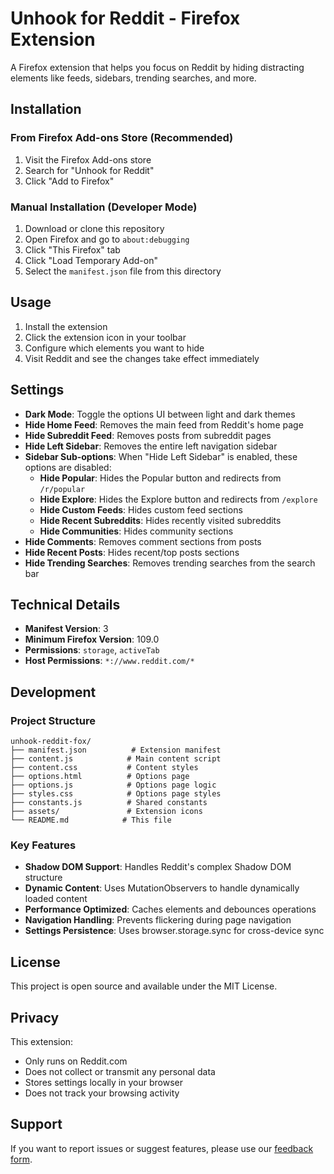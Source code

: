 # Unhook for Reddit - Firefox Extension

A Firefox extension that helps you focus on Reddit by hiding distracting elements like feeds, sidebars, trending searches, and more.

## Installation

### From Firefox Add-ons Store (Recommended)
1. Visit the Firefox Add-ons store
2. Search for "Unhook for Reddit"
3. Click "Add to Firefox"

### Manual Installation (Developer Mode)
1. Download or clone this repository
2. Open Firefox and go to `about:debugging`
3. Click "This Firefox" tab
4. Click "Load Temporary Add-on"
5. Select the `manifest.json` file from this directory

## Usage

1. Install the extension
2. Click the extension icon in your toolbar
3. Configure which elements you want to hide
4. Visit Reddit and see the changes take effect immediately

## Settings

- **Dark Mode**: Toggle the options UI between light and dark themes
- **Hide Home Feed**: Removes the main feed from Reddit's home page
- **Hide Subreddit Feed**: Removes posts from subreddit pages
- **Hide Left Sidebar**: Removes the entire left navigation sidebar
- **Sidebar Sub-options**: When "Hide Left Sidebar" is enabled, these options are disabled:
  - **Hide Popular**: Hides the Popular button and redirects from `/r/popular`
  - **Hide Explore**: Hides the Explore button and redirects from `/explore`
  - **Hide Custom Feeds**: Hides custom feed sections
  - **Hide Recent Subreddits**: Hides recently visited subreddits
  - **Hide Communities**: Hides community sections
- **Hide Comments**: Removes comment sections from posts
- **Hide Recent Posts**: Hides recent/top posts sections
- **Hide Trending Searches**: Removes trending searches from the search bar

## Technical Details

- **Manifest Version**: 3
- **Minimum Firefox Version**: 109.0
- **Permissions**: `storage`, `activeTab`
- **Host Permissions**: `*://www.reddit.com/*`

## Development

### Project Structure
```
unhook-reddit-fox/
├── manifest.json          # Extension manifest
├── content.js            # Main content script
├── content.css           # Content styles
├── options.html          # Options page
├── options.js            # Options page logic
├── styles.css            # Options page styles
├── constants.js          # Shared constants
├── assets/               # Extension icons
└── README.md            # This file
```

### Key Features
- **Shadow DOM Support**: Handles Reddit's complex Shadow DOM structure
- **Dynamic Content**: Uses MutationObservers to handle dynamically loaded content
- **Performance Optimized**: Caches elements and debounces operations
- **Navigation Handling**: Prevents flickering during page navigation
- **Settings Persistence**: Uses browser.storage.sync for cross-device sync

## License

This project is open source and available under the MIT License.

## Privacy

This extension:
- Only runs on Reddit.com
- Does not collect or transmit any personal data
- Stores settings locally in your browser
- Does not track your browsing activity

## Support

If you want to report issues or suggest features, please use our [feedback form](https://forms.gle/wB7BN8a7Be9aJTRq7).